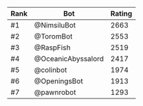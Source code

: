 Rank|Bot|Rating
---|---|---
#1|@NimsiluBot|2663
#2|@ToromBot|2553
#3|@RaspFish|2519
#4|@OceanicAbyssalord|2417
#5|@colinbot|1974
#6|@OpeningsBot|1913
#7|@pawnrobot|1293
